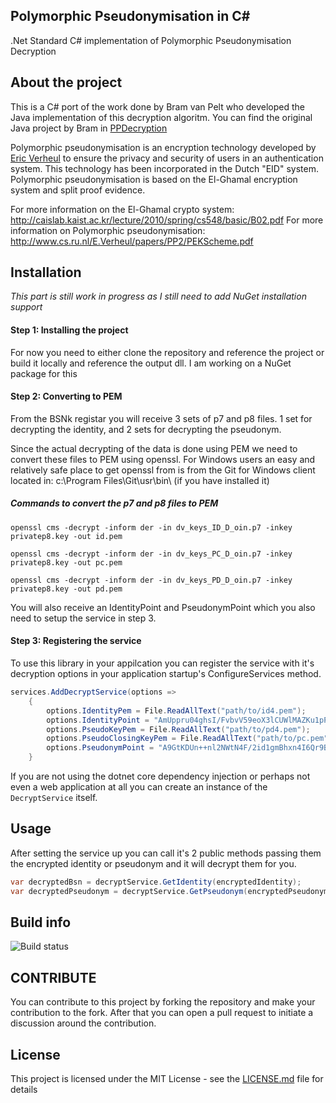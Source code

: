 ## Polymorphic Pseudonymisation in C#
.Net Standard C# implementation of Polymorphic Pseudonymisation Decryption

## About the project

This is a C# port of the work done by Bram van Pelt who developed the Java implementation of this decryption algoritm. You can find the original Java project by Bram in [PPDecryption](https://github.com/BramvanPelt/PPDecryption/)

Polymorphic pseudonymisation is an encryption technology developed by [Eric Verheul](http://www.cs.ru.nl/E.Verheul/) to ensure the privacy and security of users in an authentication system. This technology has been incorporated in the Dutch "EID" system. Polymorphic pseudonymisation is based on the El-Ghamal encryption system and split proof evidence.

For more information on the El-Ghamal crypto system: http://caislab.kaist.ac.kr/lecture/2010/spring/cs548/basic/B02.pdf
For more information on Polymorphic pseudonymisation: http://www.cs.ru.nl/E.Verheul/papers/PP2/PEKScheme.pdf

## Installation
*This part is still work in progress as I still need to add NuGet installation support*

#### Step 1: Installing the project
For now you need to either clone the repository and reference the project or build it locally and reference the output dll. I am working on a NuGet package for this

#### Step 2: Converting to PEM
From the BSNk registar you will receive 3 sets of p7 and p8 files. 1 set for decrypting the identity, and 2 sets for decrypting the pseudonym.

Since the actual decrypting of the data is done using PEM we need to convert these files to PEM using openssl. For Windows users an easy and relatively safe place to get openssl from is from the Git for Windows client located in: c:\Program Files\Git\usr\bin\ (if you have installed it)

##### Commands to convert the p7 and p8 files to PEM
`openssl cms -decrypt -inform der -in dv_keys_ID_D_oin.p7 -inkey privatep8.key -out id.pem`

`openssl cms -decrypt -inform der -in dv_keys_PC_D_oin.p7 -inkey privatep8.key -out pc.pem`

`openssl cms -decrypt -inform der -in dv_keys_PD_D_oin.p7 -inkey privatep8.key -out pd.pem`

You will also receive an IdentityPoint and PseudonymPoint which you also need to setup the service in step 3.

#### Step 3: Registering the service

To use this library in your appilcation you can register the service with it's decryption options in your application startup's ConfigureServices method.

```csharp
services.AddDecryptService(options =>
    {
        options.IdentityPem = File.ReadAllText("path/to/id4.pem");
        options.IdentityPoint = "AmUppru04ghsI/FvbvV59eoX3lCUWlMAZKu1pPdlvixch5avV+aFwQg=";
        options.PseudoKeyPem = File.ReadAllText("path/to/pd4.pem");
        options.PseudoClosingKeyPem = File.ReadAllText("path/to/pc.pem");
        options.PseudonymPoint = "A9GtKDUn++nl2NWtN4F/2id1gmBhxn4I6Qr9BfeMN+fjNuXGvE79qHc=";
    }
```

If you are not using the dotnet core dependency injection or perhaps not even a web application at all you can create an instance of the `DecryptService` itself.

## Usage

After setting the service up you can call it's 2 public methods passing them the encrypted identity or pseudonym and it will decrypt them for you.
```csharp
var decryptedBsn = decryptService.GetIdentity(encryptedIdentity);
var decryptedPseudonym = decryptService.GetPseudonym(encryptedPseudonym);

```

## Build info

![Build status](https://martijnkooij.visualstudio.com/Polymorphic%20Pseudonymisation/_apis/build/status/9)

## CONTRIBUTE

You can contribute to this project by forking the repository and make your contribution to the fork.
After that you can open a pull request to initiate a discussion around the contribution.

## License

This project is licensed under the MIT License - see the [LICENSE.md](LICENSE.md) file for details
